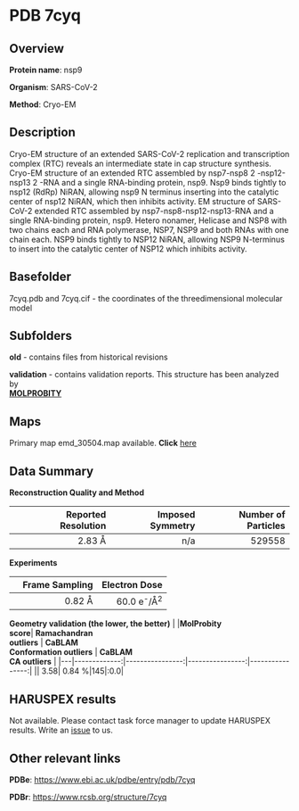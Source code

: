 # PDB 7cyq

## Overview

**Protein name**: nsp9

**Organism**: SARS-CoV-2

**Method**: Cryo-EM

## Description

Cryo-EM structure of an extended SARS-CoV-2 replication and transcription complex (RTC) reveals an intermediate state in cap structure synthesis. Cryo-EM structure of an extended RTC assembled by nsp7-nsp8 2 -nsp12-nsp13 2 -RNA and a single RNA-binding protein, nsp9. Nsp9 binds tightly to nsp12 (RdRp) NiRAN, allowing nsp9 N terminus inserting into the catalytic center of nsp12 NiRAN, which then inhibits activity. EM structure of SARS-CoV-2 extended RTC assembled by nsp7-nsp8­-nsp12-nsp13-RNA and a single RNA-binding protein, nsp9. Hetero nonamer, Helicase and NSP8 with two chains each and RNA polymerase, NSP7, NSP9 and both RNAs with one chain each. NSP9 binds tightly to NSP12 NiRAN, allowing NSP9 N-terminus to insert into the catalytic center of NSP12 which inhibits activity.

## Basefolder

7cyq.pdb and 7cyq.cif - the coordinates of the threedimensional molecular model

## Subfolders



**old** - contains files from historical revisions

**validation** - contains validation reports. This structure has been analyzed by <br>  [**MOLPROBITY**](https://github.com/thorn-lab/coronavirus_structural_task_force/tree/master/pdb/nsp9/SARS-CoV-2/7cyq/validation/molprobity)    



## Maps

Primary map emd_30504.map available. **Click** [here](http://ftp.wwpdb.org/pub/emdb/structures/EMD-30504/map/) 

## Data Summary
**Reconstruction Quality and Method**

|   | Reported Resolution | Imposed Symmetry | Number of Particles |
|---|-------------:|----------------:|--------------:|
|   |2.83 Å|n/a|529558|

**Experiments**

|   | Frame Sampling | Electron Dose |
|---|-------------:|----------------:|
|   |0.82 Å|60.0 e<sup>-</sup>/Å<sup>2</sup>|

**Geometry validation (the lower, the better)**
|   |**MolProbity<br>score**| **Ramachandran<br>outliers** | **CaBLAM<br>Conformation outliers** | **CaBLAM<br>CA outliers** |
|---|-------------:|----------------:|----------------:|----------------:|
||  3.58|  0.84 %|145|:0.0|

## HARUSPEX results

Not available. Please contact task force manager to update HARUSPEX results. Write an [issue](https://github.com/thorn-lab/coronavirus_structural_task_force/issues) to us.

## Other relevant links 
**PDBe**:  https://www.ebi.ac.uk/pdbe/entry/pdb/7cyq
 
**PDBr**: https://www.rcsb.org/structure/7cyq 
